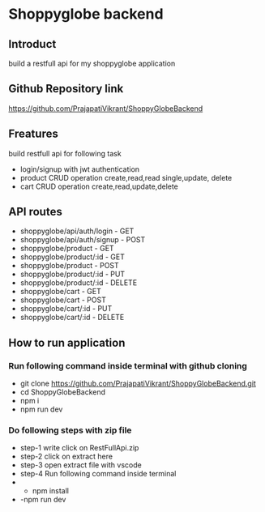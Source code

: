 # Shoppyglobe backend

## Introduct
 build a restfull api for my shoppyglobe application

## Github Repository link
https://github.com/PrajapatiVikrant/ShoppyGlobeBackend

## Freatures

build restfull api for following task

- login/signup with jwt authentication
- product CRUD operation create,read,read single,update, delete
- cart CRUD operation create,read,update,delete

## API routes

- shoppyglobe/api/auth/login - GET
- shoppyglobe/api/auth/signup - POST
- shoppyglobe/product - GET
- shoppyglobe/product/:id - GET
- shoppyglobe/product - POST
- shoppyglobe/product/:id - PUT
- shoppyglobe/product/:id - DELETE
- shoppyglobe/cart - GET
- shoppyglobe/cart - POST
- shoppyglobe/cart/:id - PUT
- shoppyglobe/cart/:id - DELETE

## How to run application

### Run following command inside terminal with github cloning
- git clone https://github.com/PrajapatiVikrant/ShoppyGlobeBackend.git
- cd ShoppyGlobeBackend
- npm i
- npm run dev

### Do following steps with zip file
- step-1 write click on RestFullApi.zip
- step-2 click on extract here
- step-3 open extract file with vscode
- step-4 Run following command inside terminal
- - npm install
- -npm run dev


